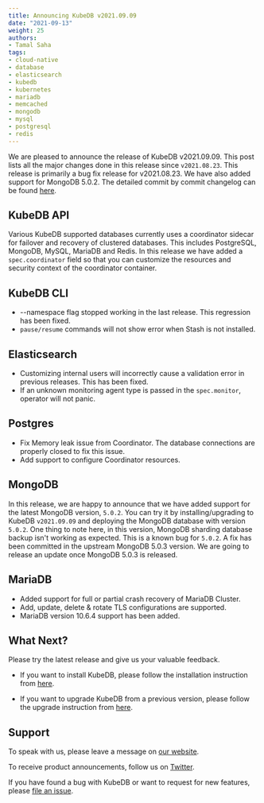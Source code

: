 ```yaml
---
title: Announcing KubeDB v2021.09.09
date: "2021-09-13"
weight: 25
authors:
- Tamal Saha
tags:
- cloud-native
- database
- elasticsearch
- kubedb
- kubernetes
- mariadb
- memcached
- mongodb
- mysql
- postgresql
- redis
---
```


We are pleased to announce the release of KubeDB v2021.09.09. This post lists all the major changes done in this release since `v2021.08.23`. This release is primarily a bug fix release for v2021.08.23. We have also added support for MongoDB 5.0.2. The detailed commit by commit changelog can be found [here](https://github.com/kubedb/CHANGELOG/blob/master/releases/v2021.09.09/README.md).

## KubeDB API

Various KubeDB supported databases currently uses a coordinator sidecar for failover and recovery of clustered databases. This includes PostgreSQL, MongoDB, MySQL, MariaDB and Redis. In this release we have added a `spec.coordinator` field so that you can customize the resources and security context of the coordinator container.

## KubeDB CLI

- --namespace flag stopped working in the last release. This regression has been fixed.
- `pause/resume` commands will not show error when Stash is not installed.

## Elasticsearch

- Customizing internal users will incorrectly cause a validation error in previous releases. This has been fixed.
- If an unknown monitoring agent type is passed in the `spec.monitor`, operator will not panic.

## Postgres

- Fix Memory leak issue from Coordinator. The database connections are properly closed to fix this issue.
- Add support to configure Coordinator resources.

## MongoDB

In this release, we are happy to announce that we have added support for the latest MongoDB version, `5.0.2`. You can try it by installing/upgrading to KubeDB `v2021.09.09` and deploying the MongoDB database with version `5.0.2`. One thing to note here, in this version, MongoDB sharding database backup isn't working as expected. This is a known bug for `5.0.2`. A fix has been committed in the  upstream MongoDB 5.0.3 version. We are going to release an update once MongoDB 5.0.3 is released.

## MariaDB

- Added support for full or partial crash recovery of MariaDB Cluster.
- Add, update, delete & rotate TLS configurations are supported.
- MariaDB version 10.6.4 support has been added.

## What Next?

Please try the latest release and give us your valuable feedback.

- If you want to install KubeDB, please follow the installation instruction from [here](https://kubedb.com/docs/latest/setup).

- If you want to upgrade KubeDB from a previous version, please follow the upgrade instruction from [here](https://kubedb.com/docs/latest/setup/upgrade/).

## Support

To speak with us, please leave a message on [our website](https://appscode.com/contact/).

To receive product announcements, follow us on [Twitter](https://twitter.com/KubeDB).

If you have found a bug with KubeDB or want to request for new features, please [file an issue](https://github.com/kubedb/project/issues/new).

